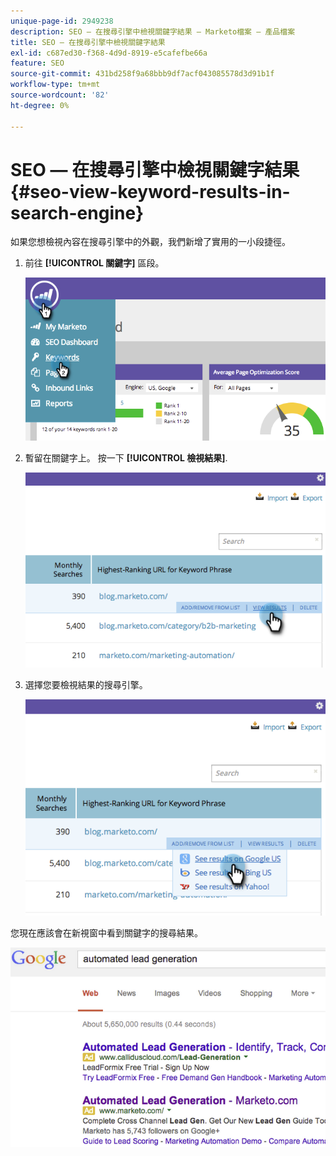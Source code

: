 ```yaml
---
unique-page-id: 2949238
description: SEO — 在搜尋引擎中檢視關鍵字結果 — Marketo檔案 — 產品檔案
title: SEO — 在搜尋引擎中檢視關鍵字結果
exl-id: c687ed30-f368-4d9d-8919-e5cafefbe66a
feature: SEO
source-git-commit: 431bd258f9a68bbb9df7acf043085578d3d91b1f
workflow-type: tm+mt
source-wordcount: '82'
ht-degree: 0%

---
```


# SEO — 在搜尋引擎中檢視關鍵字結果 {#seo-view-keyword-results-in-search-engine}

如果您想檢視內容在搜尋引擎中的外觀，我們新增了實用的一小段捷徑。

1. 前往 **[!UICONTROL 關鍵字]** 區段。

   ![](assets/image2014-9-18-13-3a33-3a58.png)

1. 暫留在關鍵字上。 按一下 **[!UICONTROL 檢視結果]**.

   ![](assets/image2014-9-18-13-3a34-3a2.png)

1. 選擇您要檢視結果的搜尋引擎。

   ![](assets/image2014-9-18-13-3a34-3a16.png)

您現在應該會在新視窗中看到關鍵字的搜尋結果。

![](assets/image2014-9-18-13-3a34-3a24.png)

